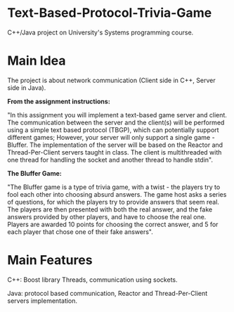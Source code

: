 # Text-Based-Protocol-Trivia-Game
C++/Java project on University's Systems programming course.

# Main Idea
The project is about network communication (Client side in C++, Server side in Java).

**From the assignment instructions:**

"In this assignment you will implement a text-based game server and client. The communication between the
server and the client(s) will be performed using a simple text based protocol (TBGP), which can potentially
support different games; However, your server will only support a single game - Bluffer.
The implementation of the server will be based on the Reactor and Thread-Per-Client servers taught in class.
The client is multithreaded with one thread for handling the socket and another thread to handle stdin".

**The Bluffer Game:** 

"The Bluffer game is a type of trivia game, with a twist - the players try to fool each other into choosing absurd
answers. The game host asks a series of questions, for which the players try to provide answers that seem real.
The players are then presented with both the real answer, and the fake answers provided by other players, and
have to choose the real one.
Players are awarded 10 points for choosing the correct answer, and 5 for each player that chose one of their fake
answers".

# Main Features
C++: Boost library Threads, communication using sockets.

Java: protocol based communication, Reactor and Thread-Per-Client servers implementation.
